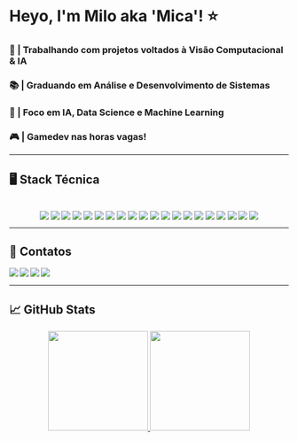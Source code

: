 # Heyo, I'm Milo aka 'Mica'! ⭐ 

### 💼 | **Trabalhando com projetos voltados à Visão Computacional & IA**
### 📚 | **Graduando em Análise e Desenvolvimento de Sistemas**
### 🎲 | **Foco em IA, Data Science e Machine Learning**
### 🎮 | **Gamedev nas horas vagas!**

---
## 🖥️ **Stack Técnica**

<div style="display:inline_block" align="center"><br>
<img align="center" src="https://img.shields.io/badge/Python-050a30?style=for-the-badge&logo=python&logoColor=ffdd54">
<img align="center" src="https://img.shields.io/badge/Pandas-050a30?style=for-the-badge&logo=pandas&logoColor=ff00ff">
<img align="center" src="https://img.shields.io/badge/NumPy-050a30?style=for-the-badge&logo=numpy&logoColor=00ffff">
<img align="center" src="https://img.shields.io/badge/Matplotlib-%23ffffff.svg?style=for-the-badge&logo=Matplotlib&logoColor=black&color=050a30">
<img align="center" src="https://img.shields.io/badge/scikit--learn-%23F7931E.svg?style=for-the-badge&logo=scikit-learn&logoColor=ff9900&color=050a30">
<img align="center" src="https://img.shields.io/badge/SciPy-%230C55A5.svg?style=for-the-badge&logo=scipy&logoColor=%white&color=050a30">
<img align="center" src="https://img.shields.io/badge/FastAPI-050a30?style=for-the-badge&logo=fastapi&logoColor=ff9900">
<img align="center" src="https://img.shields.io/badge/PostgreSQL-000?style=for-the-badge&logo=postgresql&color=050a30">
<img align="center" src="https://img.shields.io/badge/Git-050a30?style=for-the-badge&logo=git&logoColor=ff9900">
<img align="center" src="https://img.shields.io/badge/github-%23121011.svg?style=for-the-badge&logo=github&logoColor=white&color=050a30">
<img align="center" src="https://img.shields.io/badge/Power%20BI-050a30?style=for-the-badge&logo=powerbi&logoColor=00ffff">
<img align="center" src="https://img.shields.io/badge/Jupyter-050a30?style=for-the-badge&logo=jupyter&logoColor=ff6f00">
<img align="center" src="https://img.shields.io/badge/Anaconda-%2344A833.svg?style=for-the-badge&logo=anaconda&logoColor=green&color=050a30">
<img align="center" src="https://img.shields.io/badge/GODOT-%23FFFFFF.svg?style=for-the-badge&logo=godot-engine&color=050a30">
<img align="center" src="https://img.shields.io/badge/GDScript-%2374267B.svg?style=for-the-badge&logo=godot-engine&color=050a30">
<img align="center" src="https://img.shields.io/badge/lua-%232C2D72.svg?style=for-the-badge&logo=lua&logoColor=white&color=050a30">
<img align="center" src="https://img.shields.io/badge/JavaScript-F7DF1E?style=for-the-badge&logo=javascript&logoColor=yellow&color=050a30">
<img align="center" src="https://img.shields.io/badge/React-20232A?style=for-the-badge&logo=react&logoColor=61DAFBite&color=050a30">
<img align="center" src="https://img.shields.io/badge/c%23-%23239120.svg?style=for-the-badge&logo=csharp&logoColor=white&color=050a30">
<img align="center" src="https://img.shields.io/badge/.NET-5C2D91?style=for-the-badge&logo=.net&logoColor=white&color=050a30">
</div>

---

## 📌 **Contatos**

<div>
  <a href="mailto:milomoreirac@gmail.com" target="_blank"><img align="left" src="https://img.shields.io/badge/Gmail-D14836?style=for-the-badge&logo=gmail&logoColor=white" target="_blank"></a>
  <a href="https://github.com/DuMilo" target="_blank"><img align="left" src="https://img.shields.io/badge/GitHub-100000?style=for-the-badge&logo=github&logoColor=white" target="_blank"></a>
  <a href="https://www.linkedin.com/in/milo-moreira/" target="_blank"><img align="left" src="https://img.shields.io/badge/LinkedIn-0077B5?style=for-the-badge&logo=linkedin&logoColor=white" target="_blank"></a>
  <a href="https://dumbeloop.itch.io" target="_blank"><img align="left" src="https://img.shields.io/badge/Itch.io-FA5C5C?style=for-the-badge&logo=itchdotio&logoColor=white" target="_blank"></a>
</div> <br>

---

## 📈 **GitHub Stats**

<div align="center">
  <a href="https://github.com/DuMilo">
  <img height="180em" src="https://github-readme-stats.vercel.app/api?username=DuMilo&show_icons=true&theme=dracula"/>
  <img height="180em" src="https://github-readme-stats.vercel.app/api/top-langs/?username=DuMilo&layout=compact&theme=dracula&langs_count=16"/>
</div>
    






